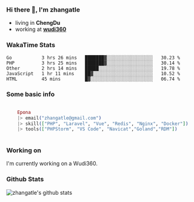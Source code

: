 ### Hi there 👋, I'm zhangatle

- living in **ChengDu**
- working at [**wudi360**](https://wudiads.com)

### WakaTime Stats
<!--START_SECTION:waka-->
```text
Go           3 hrs 26 mins   ███████▓░░░░░░░░░░░░░░░░░   30.23 % 
PHP          3 hrs 25 mins   ███████▓░░░░░░░░░░░░░░░░░   30.14 % 
Other        2 hrs 14 mins   █████░░░░░░░░░░░░░░░░░░░░   19.78 % 
JavaScript   1 hr 11 mins    ██▓░░░░░░░░░░░░░░░░░░░░░░   10.52 % 
HTML         45 mins         █▓░░░░░░░░░░░░░░░░░░░░░░░   06.74 % 
```
<!--END_SECTION:waka-->

### Some basic info

```elixir
	
	Epona
	|> email("zhangatle@gmail.com")
	|> skill(["PHP", "Laravel", "Vue", "Redis", "Nginx", "Docker"])
	|> tools(["PHPStorm", "VS Code", "Navicat","Goland","RDM"])
	
```

### Working on

I'm currently working on a Wudi360.

### Github Stats

![zhangatle's github stats](https://github-readme-stats.vercel.app/api?username=zhangatle&show_icons=true)

<!--
**zhangatle/zhangatle** is a ✨ _special_ ✨ repository because its `README.md` (this file) appears on your GitHub profile.

Here are some ideas to get you started:

- 🔭 I’m currently working on ...
- 🌱 I’m currently learning ...
- 👯 I’m looking to collaborate on ...
- 🤔 I’m looking for help with ...
- 💬 Ask me about ...
- 📫 How to reach me: ...
- 😄 Pronouns: ...
- ⚡ Fun fact: ...
-->

